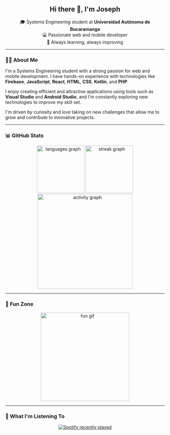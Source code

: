 <h2 align="center">Hi there 👋, I'm Joseph</h2>

<p align="center">
  🎓 Systems Engineering student at <strong>Universidad Autónoma de Bucaramanga</strong><br>
  💻 Passionate web and mobile developer<br>
  🚀 Always learning, always improving
</p>

---

### 👨‍💻 About Me

I'm a Systems Engineering student with a strong passion for web and mobile development. I have hands-on experience with technologies like **Firebase**, **JavaScript**, **React**, **HTML**, **CSS**, **Kotlin**, and **PHP**.  

I enjoy creating efficient and attractive applications using tools such as **Visual Studio** and **Android Studio**, and I’m constantly exploring new technologies to improve my skill set.  

I'm driven by curiosity and love taking on new challenges that allow me to grow and contribute to innovative projects.

---

### 📊 GitHub Stats

<div align="center">
  <img src="https://github-readme-stats.vercel.app/api/top-langs?username=jpalomino502&locale=en&hide_title=false&layout=compact&card_width=320&langs_count=5&theme=radical&hide_border=false&order=2" height="150" alt="languages graph" />
  <img src="https://streak-stats.demolab.com?user=jpalomino502&locale=en&mode=daily&theme=radical&hide_border=false&border_radius=5&order=3" height="150" alt="streak graph" />
  <img src="https://github-readme-activity-graph.vercel.app/graph?username=jpalomino502&radius=16&theme=radical&area=true&order=5" height="300" alt="activity graph" />
</div>

---

### 🎯 Fun Zone

<div align="center">
  <img height="280" src="https://www.icegif.com/wp-content/uploads/2022/07/icegif-1275.gif" alt="fun gif" />
</div>

---

### 🎵 What I'm Listening To

<div align="center">
  <a href="https://open.spotify.com/user/31iozmtsvqf5hqswymg3ncg2pzqy">
    <img src="https://spotify-recently-played-readme.vercel.app/api?user=31iozmtsvqf5hqswymg3ncg2pzqy&count=5&unique=true" alt="Spotify recently played" />
  </a>
</div>
